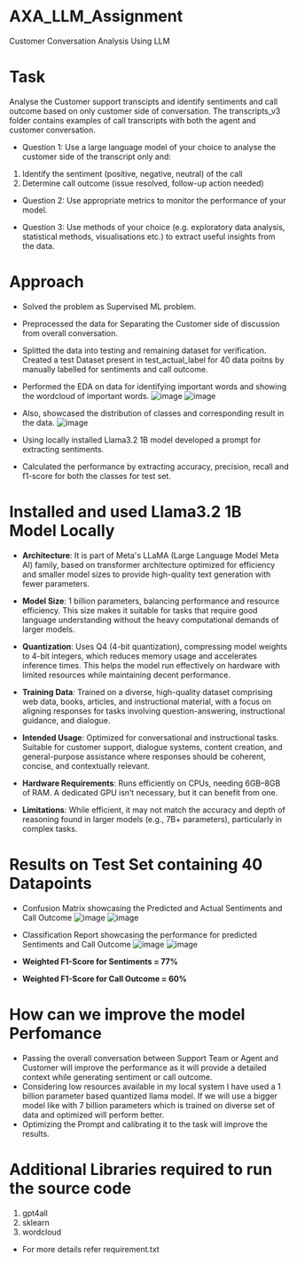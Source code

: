 # AXA_LLM_Assignment
Customer Conversation Analysis Using LLM

# Task 
Analyse the Customer support transcipts and identify sentiments and call outcome based on only customer side of conversation. The transcripts_v3 folder contains examples of call transcripts with both the agent and customer conversation.

* Question 1: Use a large language model of your choice to analyse the customer side of the transcript only and:
1. Identify the sentiment (positive, negative, neutral) of the call
2. Determine call outcome (issue resolved, follow-up action needed)
   
* Question 2: Use appropriate metrics to monitor the performance of your model.

* Question 3: Use methods of your choice (e.g. exploratory data analysis, statistical methods, visualisations etc.)  to extract useful insights from the data. 

# Approach
* Solved the problem as Supervised ML problem.
* Preprocessed the data for Separating the Customer side of discussion from overall conversation.
* Splitted the data into testing and remaining dataset for verification. Created a test Dataset present in test_actual_label for 40 data poitns by manually labelled for sentiments and call outcome.
* Performed the EDA on data for identifying important words and showing the wordcloud of important words.
  ![image](https://github.com/user-attachments/assets/33e978da-9152-4c97-bc82-edcb18dc58cd)
  ![image](https://github.com/user-attachments/assets/b2257c29-47c5-4d0d-a13c-8cd99ed280ea)

* Also, showcased the distribution of classes and corresponding result in the data. ![image](https://github.com/user-attachments/assets/59c35110-ff41-444c-a9db-02f2354aef0f)
* Using locally installed Llama3.2 1B model developed a prompt for extracting sentiments.
* Calculated the performance by extracting accuracy, precision, recall and f1-score for both the classes for test set.

# Installed and used Llama3.2 1B Model Locally
- **Architecture**: It is part of Meta's LLaMA (Large Language Model Meta AI) family, based on transformer architecture optimized for efficiency and smaller model sizes to provide high-quality text generation with fewer parameters.

- **Model Size**: 1 billion parameters, balancing performance and resource efficiency. This size makes it suitable for tasks that require good language understanding without the heavy computational demands of larger models.

- **Quantization**: Uses Q4 (4-bit quantization), compressing model weights to 4-bit integers, which reduces memory usage and accelerates inference times. This helps the model run effectively on hardware with limited resources while maintaining decent performance.

- **Training Data**: Trained on a diverse, high-quality dataset comprising web data, books, articles, and instructional material, with a focus on aligning responses for tasks involving question-answering, instructional guidance, and dialogue.

- **Intended Usage**: Optimized for conversational and instructional tasks. Suitable for customer support, dialogue systems, content creation, and general-purpose assistance where responses should be coherent, concise, and contextually relevant.

- **Hardware Requirements**: Runs efficiently on CPUs, needing 6GB–8GB of RAM. A dedicated GPU isn’t necessary, but it can benefit from one.

- **Limitations**: While efficient, it may not match the accuracy and depth of reasoning found in larger models (e.g., 7B+ parameters), particularly in complex tasks.

# Results on Test Set containing 40 Datapoints
* Confusion Matrix showcasing the Predicted and Actual Sentiments and Call Outcome
  ![image](https://github.com/user-attachments/assets/8c5a2f02-85d3-40fd-9f65-1fd15216acec)
  ![image](https://github.com/user-attachments/assets/2164284c-937b-474c-b369-967465a60ff8)

* Classification Report showcasing the performance for predicted Sentiments and Call Outcome
  ![image](https://github.com/user-attachments/assets/b36526a8-1bf2-4c4e-9309-9db6bb69ad4c)
  ![image](https://github.com/user-attachments/assets/7cfa6975-c609-42bb-b440-48690f073baa)

* **Weighted F1-Score for Sentiments = 77%**
* **Weighted F1-Score for Call Outcome = 60%**

# How can we improve the model Perfomance 
* Passing the overall conversation between Support Team or Agent and Customer will improve the performance as it will provide a detailed context while generating sentiment or call outcome. 
* Considering low resources available in my local system I have used a 1 billion parameter based quantized llama model. If we will use a bigger model like with 7 billion parameters which is trained on diverse set of data and optimized will perform better.
* Optimizing the Prompt and calibrating it to the task will improve the results.
  
# Additional Libraries required to run the source code
1. gpt4all
2. sklearn
3. wordcloud
  * For more details refer requirement.txt
    


